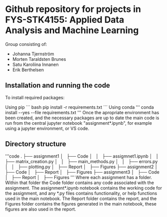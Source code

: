 # Github repository for projects in FYS-STK4155: Applied Data Analysis and Machine Learning
Group consisting of: 
  * Johanna Tjernström
  * Morten Taraldsten Brunes
  * Satu Karoliina Innanen
  * Erik Berthelsen

## Installation and running the code
To install required packages:

Using pip
´´´ bash
pip install -r requirements.txt
´´´
Using conda
'''
conda install --yes --file requirements.txt
'''
Once the apropriate environment has been created, and the necessary packages are up to date the main code is run from the central jupyter notebook "assignment*.ipynb", for example using a jupyter environment, or VS code. 

## Directory structure
'''code
.
├── assignment1
│   ├── Code
│   │   ├── assigmnet1.ipynb
│   │   ├── matrix_creation.py
│   │   ├── main_methods.py
│   │   ├── errors.py
│   │   ├── plotting.py
│   ├── Report
│   ├── Figures
├── assignment2
│   ├── Code
│   ├── Report
│   ├── Figures
├── assignment3
│   ├── Code
│   ├── Report
│   ├── Figures
'''
Where each assignment has a folder. Within that folder the Code folder contains any code associated with the assignment. The assignment*.ipynb notebook contains the working code for the assignment, and any *.py files contains functionality, or help functions used in the main notebook. The Report folder contains the report, and the Figures folder contains the figures generated in the main notebook, these figures are also used in the report. 

